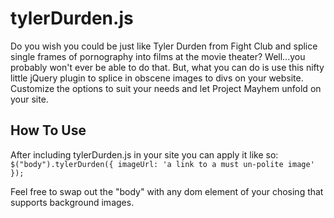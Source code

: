 tylerDurden.js
==============

Do you wish you could be just like Tyler Durden from Fight Club and splice single frames of pornography into films at the movie theater? Well...you probably won't ever be able to do that. But, what you can do is use this nifty little jQuery plugin to splice in obscene images to divs on your website. Customize the options to suit your needs and let Project Mayhem unfold on your site.
<p>

How To Use
----------

After including tylerDurden.js in your site you can apply it like so:
<br>
`$("body").tylerDurden({
	imageUrl: 'a link to a must un-polite image'
});`

Feel free to swap out the "body" with any dom element of your chosing that supports background images.